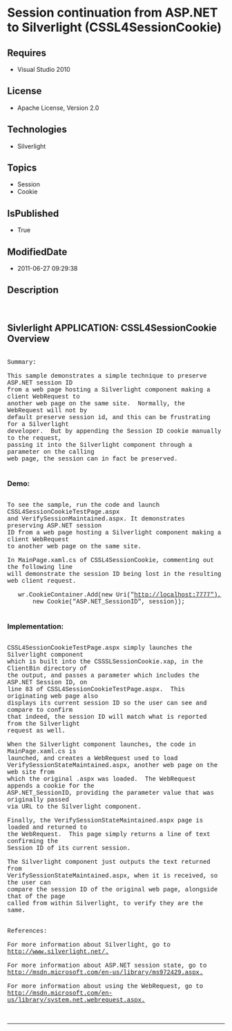 # Session continuation from ASP.NET to Silverlight (CSSL4SessionCookie)
## Requires
* Visual Studio 2010
## License
* Apache License, Version 2.0
## Technologies
* Silverlight
## Topics
* Session
* Cookie
## IsPublished
* True
## ModifiedDate
* 2011-06-27 09:29:38
## Description

<p style="font-family:Courier New">&nbsp;</p>
<h2>Sivlerlight APPLICATION: CSSL4SessionCookie Overview</h2>
<p style="font-family:Courier New"><br>
Summary: &nbsp;<br>
<br>
This sample demonstrates a simple technique to preserve ASP.NET session ID <br>
from a web page hosting a Silverlight component making a client WebRequest to <br>
another web page on the same site. &nbsp;Normally, the WebRequest will not by <br>
default preserve session id, and this can be frustrating for a Silverlight <br>
developer. &nbsp;But by appending the Session ID cookie manually to the request, <br>
passing it into the Silverlight component through a parameter on the calling <br>
web page, the session can in fact be preserved.<br>
<br>
</p>
<h3>Demo:</h3>
<p style="font-family:Courier New"><br>
To see the sample, run the code and launch CSSL4SessionCookieTestPage.aspx <br>
and VerifySessionMaintained.aspx. It demonstrates preserving ASP.NET session <br>
ID from a web page hosting a Silverlight component making a client WebRequest <br>
to another web page on the same site. &nbsp;<br>
<br>
In MainPage.xaml.cs of CSSL4SessionCookie, commenting out the following line <br>
will demonstrate the session ID being lost in the resulting web client request. &nbsp;<br>
<br>
&nbsp; &nbsp;wr.CookieContainer.Add(new Uri(&quot;<a href="http://localhost:7777" target="_blank">http://localhost:7777&quot;),</a>
<br>
&nbsp; &nbsp; &nbsp; &nbsp;new Cookie(&quot;ASP.NET_SessionID&quot;, session));<br>
<br>
</p>
<h3>Implementation:</h3>
<p style="font-family:Courier New"><br>
CSSL4SessionCookieTestPage.aspx simply launches the Silverlight component <br>
which is built into the CSSSLSessionCookie.xap, in the ClientBin directory of <br>
the output, and passes a parameter which includes the ASP.NET Session ID, on <br>
line 83 of CSSL4SessionCookieTestPage.aspx. &nbsp;This originating web page also <br>
displays its current session ID so the user can see and compare to confirm <br>
that indeed, the session ID will match what is reported from the Silverlight <br>
request as well.<br>
<br>
When the Silverlight component launches, the code in MainPage.xaml.cs is <br>
launched, and creates a WebRequest used to load <br>
VerifySessionStateMaintained.aspx, another web page on the web site from <br>
which the original .aspx was loaded. &nbsp;The WebRequest appends a cookie for the
<br>
ASP.NET_SessionID, providing the parameter value that was originally passed <br>
via URL to the Silverlight component.<br>
<br>
Finally, the VerifySessionStateMaintained.aspx page is loaded and returned to <br>
the WebRequest. &nbsp;This page simply returns a line of text confirming the <br>
Session ID of its current session.<br>
<br>
The Silverlight component just outputs the text returned from <br>
VerifySessionStateMaintained.aspx, when it is received, so the user can <br>
compare the session ID of the original web page, alongside that of the page <br>
called from within Silverlight, to verify they are the same.<br>
<br>
<br>
References: &nbsp;<br>
<br>
For more information about Silverlight, go to <br>
<a href="http://www.silverlight.net/." target="_blank">http://www.silverlight.net/.</a> &nbsp;<br>
<br>
For more information about ASP.NET session state, go to <br>
<a href="http://msdn.microsoft.com/en-us/library/ms972429.aspx." target="_blank">http://msdn.microsoft.com/en-us/library/ms972429.aspx.</a><br>
<br>
For more information about using the WebRequest, go to <br>
<a href="http://msdn.microsoft.com/en-us/library/system.net.webrequest.aspx." target="_blank">http://msdn.microsoft.com/en-us/library/system.net.webrequest.aspx.</a><br>
<br>
<br>
</p>
<hr>
<div><a href="http://go.microsoft.com/?linkid=9759640" style="margin-top:3px"><img src="http://bit.ly/onecodelogo" alt="">
</a></div>
